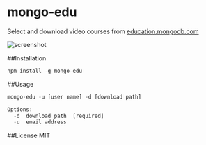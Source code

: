 mongo-edu
=========

Select and download video courses from [education.mongodb.com](https://education.mongodb.com)

![screenshot](https://raw.github.com/przemyslawpluta/mongo-edu/gh-pages/images/med.gif)

##Installation

```js
npm install -g mongo-edu
```

##Usage

```js
mongo-edu -u [user name] -d [download path]

Options:
  -d  download path  [required]
  -u  email address
```

##License
MIT